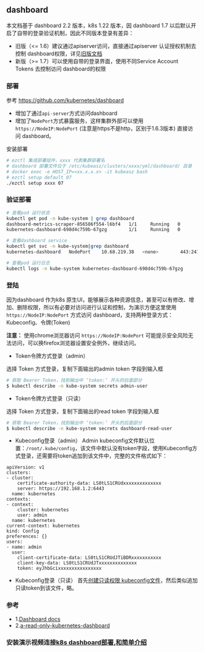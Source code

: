 ## dashboard

本文档基于 dashboard 2.2 版本，k8s 1.22 版本，因 dashboard 1.7 以后默认开启了自带的登录验证机制，因此不同版本登录有差异：

- 旧版（<= 1.6）建议通过apiserver访问，直接通过apiserver 认证授权机制去控制 dashboard权限，详见[旧版文档](dashboard.1.6.3.md)
- 新版（>= 1.7）可以使用自带的登录界面，使用不同Service Account Tokens 去控制访问 dashboard的权限

### 部署

参考 https://github.com/kubernetes/dashboard

+ 增加了通过`api-server`方式访问dashboard
+ 增加了`NodePort`方式暴露服务，这样集群外部可以使用 `https://NodeIP:NodePort` (注意是https不是http，区别于1.6.3版本) 直接访问 dashboard。

安装部署

``` bash
# ezctl 集成部署组件，xxxx 代表集群部署名
# dashboard 部署文件位于 /etc/kubeasz/clusters/xxxx/yml/dashboard/ 目录
# docker exec -e HOST_IP=<xx.x.x.x> -it kubeasz bash
# ezctl setup default 07
./ezctl setup xxxx 07
```

### 验证部署

``` bash
# 查看pod 运行状态
kubectl get pod -n kube-system | grep dashboard
dashboard-metrics-scraper-856586f554-l6bf4   1/1     Running   0          35m
kubernetes-dashboard-698d4c759b-67gzg        1/1     Running   0          35m

# 查看dashboard service
kubectl get svc -n kube-system|grep dashboard
kubernetes-dashboard   NodePort    10.68.219.38   <none>        443:24108/TCP                   53s

# 查看pod 运行日志
kubectl logs -n kube-system kubernetes-dashboard-698d4c759b-67gzg
```

### 登陆

因为dashboard 作为k8s 原生UI，能够展示各种资源信息，甚至可以有修改、增加、删除权限，所以有必要对访问进行认证和控制，为演示方便这里使用 `https://NodeIP:NodePort` 方式访问 dashboard，支持两种登录方式：Kubeconfig、令牌(Token)

**注意：** 使用chrome浏览器访问 `https://NodeIP:NodePort` 可能提示安全风险无法访问，可以换firefox浏览器设置安全例外，继续访问。 

- Token令牌方式登录（admin）

选择 Token 方式登录，复制下面输出的admin token 字段到输入框

``` bash
# 获取 Bearer Token，找到输出中 ‘token:’ 开头的后面部分
$ kubectl describe -n kube-system secrets admin-user 
```

- Token令牌方式登录（只读）

选择 Token 方式登录，复制下面输出的read token 字段到输入框

``` bash
# 获取 Bearer Token，找到输出中 ‘token:’ 开头的后面部分
$ kubectl describe -n kube-system secrets dashboard-read-user 
```

- Kubeconfig登录（admin）
Admin kubeconfig文件默认位置：`/root/.kube/config`，该文件中默认没有token字段，使用Kubeconfig方式登录，还需要将token追加到该文件中，完整的文件格式如下：
```
apiVersion: v1
clusters:
- cluster:
    certificate-authority-data: LS0tLS1CRUdxxxxxxxxxxxxxx
    server: https://192.168.1.2:6443
  name: kubernetes
contexts:
- context:
    cluster: kubernetes
    user: admin
  name: kubernetes
current-context: kubernetes
kind: Config
preferences: {}
users:
- name: admin
  user:
    client-certificate-data: LS0tLS1CRUdJTiBDRxxxxxxxxxxx
    client-key-data: LS0tLS1CRUdJTxxxxxxxxxxxxxx
    token: eyJhbGcixxxxxxxxxxxxxxxx
```

- Kubeconfig登录（只读）
首先[创建只读权限 kubeconfig文件](../op/kcfg-adm.md)，然后类似追加只读token到该文件，略。

### 参考

- 1.[Dashboard docs](https://github.com/kubernetes/dashboard/blob/master/docs/README.md)
- 2.[a-read-only-kubernetes-dashboard](https://blog.cowger.us/2018/07/03/a-read-only-kubernetes-dashboard.html)

### 安装演示视频连接[k8s dashboard部署,和简单介绍](https://www.bilibili.com/video/BV11t4y147jJ)
